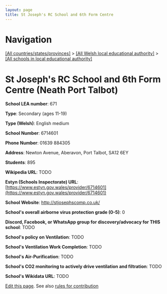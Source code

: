 ```yaml
---
layout: page
title: St Joseph's RC School and 6th Form Centre
---
```

# Navigation

[[All countries/states/provinces]](../../..) > [[All Welsh local educational authority]](../..) > [[All schools in local educational authority]](..)

# St Joseph's RC School and 6th Form Centre (Neath Port Talbot)

**School LEA number**: 671

**Type**: Secondary (ages 11-19)

**Type (Welsh)**: English medium

**School Number**: 6714601

**Phone Number**: 01639 884305

**Address**: Newton Avenue, Aberavon, Port Talbot, SA12 6EY

**Students**: 895

**Wikipedia URL**: TODO

**Estyn (Schools Inspectorate) URL**: [https://www.estyn.gov.wales/provider/6714601](https://www.estyn.gov.wales/provider/6714601)

**School Website**: http://stjosephscomp.co.uk/

**School's overall airborne virus protection grade (0-5)**: 0

**Discord, Facebook, or WhatsApp group for discovery/advocacy for THIS school**: TODO

**School's policy on Ventilation**: TODO

**School's Ventilation Work Completion**: TODO

**School's Air-Purification**: TODO

**School's CO2 monitoring to actively drive ventilation and filtration**: TODO

**School's Wikidata URL**: TODO




[Edit this page](https://github.com/ventilate-schools/Wales/edit/prif/./Neath_Port_Talbot/St_Joseph's_RC_School_and_6th_Form_Centre.md). See also [rules for contribution](../../../contribution-rules/)